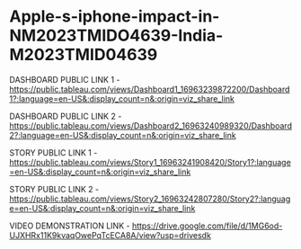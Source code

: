 # Apple-s-iphone-impact-in-NM2023TMIDO4639-India-M2023TMID04639


DASHBOARD PUBLIC LINK 1 - https://public.tableau.com/views/Dashboard1_16963239872200/Dashboard1?:language=en-US&:display_count=n&:origin=viz_share_link

DASHBOARD PUBLIC LINK 2 - https://public.tableau.com/views/Dashboard2_16963240989320/Dashboard2?:language=en-US&:display_count=n&:origin=viz_share_link

STORY PUBLIC LINK 1 - https://public.tableau.com/views/Story1_16963241908420/Story1?:language=en-US&:display_count=n&:origin=viz_share_link

STORY PUBLIC LINK 2 - https://public.tableau.com/views/Story2_16963242807280/Story2?:language=en-US&:display_count=n&:origin=viz_share_link

VIDEO DEMONSTRATION LINK - https://drive.google.com/file/d/1MG6od-UJXHRx11K9kvaqOwePqTcECA8A/view?usp=drivesdk
